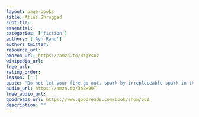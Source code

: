 ```yaml
---
layout: page-books
title: Atlas Shrugged
subtitle: 
essential: 
categories: ['fiction']
authors: ['Ayn Rand']
authors_twitter: 
resource_url: 
amazon_url: https://amzn.to/3tgYsoz
wikipedia_url: 
free_url: 
rating_order: 
lesson: ['']
quote: "Do not let your fire go out, spark by irreplaceable spark in the hopeless swamps of the not-quite, the not-yet, and the not-at-all. Do not let the hero in your soul perish in lonely frustration for the life you deserved and have never been able to reach. The world you desire can be won. It exists.. it is real.. it is possible.. it's yours."
audio_url: https://amzn.to/3n2H99T
free_audio_url: 
goodreads_url: https://www.goodreads.com/book/show/662
description: ""
---
```

